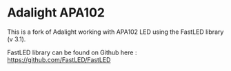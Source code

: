 Adalight APA102
===============

This is a fork of Adalight working with APA102 LED using the FastLED library (v 3.1).

FastLED library can be found on Github here : https://github.com/FastLED/FastLED
